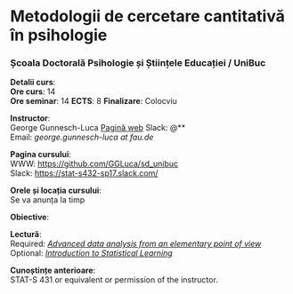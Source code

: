 # Metodologii de cercetare cantitativă în psihologie
### Școala Doctorală Psihologie și Științele Educației / UniBuc 

__Detalii curs__:  
**Ore curs**: 14  
**Ore seminar**: 14 
**ECTS**: 8 
**Finalizare**: Colocviu  

__Instructor__:  
George Gunnesch-Luca
[Pagină web](https://www.psychologie.rw.fau.de/team/wissenschaftliche-mitarbeiterinnen/george-luca/)
Slack: @**  
Email: *george.gunnesch-luca at fau.de*  

__Pagina cursului__:    
WWW: https://github.com/GGLuca/sd_unibuc  
Slack: https://stat-s432-sp17.slack.com/

__Orele și locația cursului__:  
Se va anunța la timp

__Obiective__:

__Lectură__:  
Required: [_Advanced data analysis from an elementary point of view_](https://www.stat.cmu.edu/~cshalizi/ADAfaEPoV/)  
Optional: [_Introduction to Statistical Learning_](http://www-bcf.usc.edu/~gareth/ISL/)

__Cunoștințe anterioare__:  
STAT-S 431 or equivalent or permission of the instructor.




